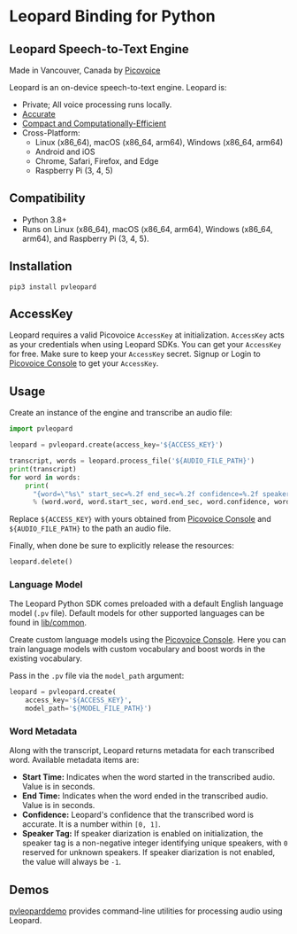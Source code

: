 # Leopard Binding for Python

## Leopard Speech-to-Text Engine

Made in Vancouver, Canada by [Picovoice](https://picovoice.ai)

Leopard is an on-device speech-to-text engine. Leopard is:

- Private; All voice processing runs locally.
- [Accurate](https://picovoice.ai/docs/benchmark/stt/)
- [Compact and Computationally-Efficient](https://github.com/Picovoice/speech-to-text-benchmark#rtf)
- Cross-Platform:
  - Linux (x86_64), macOS (x86_64, arm64), Windows (x86_64, arm64)
  - Android and iOS
  - Chrome, Safari, Firefox, and Edge
  - Raspberry Pi (3, 4, 5)

## Compatibility

- Python 3.8+
- Runs on Linux (x86_64), macOS (x86_64, arm64), Windows (x86_64, arm64), and Raspberry Pi (3, 4, 5).

## Installation

```console
pip3 install pvleopard
```

## AccessKey

Leopard requires a valid Picovoice `AccessKey` at initialization. `AccessKey` acts as your credentials when using Leopard SDKs.
You can get your `AccessKey` for free. Make sure to keep your `AccessKey` secret.
Signup or Login to [Picovoice Console](https://console.picovoice.ai/) to get your `AccessKey`.

## Usage

Create an instance of the engine and transcribe an audio file:

```python
import pvleopard

leopard = pvleopard.create(access_key='${ACCESS_KEY}')

transcript, words = leopard.process_file('${AUDIO_FILE_PATH}')
print(transcript)
for word in words:
    print(
      "{word=\"%s\" start_sec=%.2f end_sec=%.2f confidence=%.2f speaker_tag=%d}"
      % (word.word, word.start_sec, word.end_sec, word.confidence, word.speaker_tag))
```

Replace `${ACCESS_KEY}` with yours obtained from [Picovoice Console](https://console.picovoice.ai/) and
`${AUDIO_FILE_PATH}` to the path an audio file.

Finally, when done be sure to explicitly release the resources:
```python
leopard.delete()
```

### Language Model

The Leopard Python SDK comes preloaded with a default English language model (`.pv` file).
Default models for other supported languages can be found in [lib/common](../../lib/common).

Create custom language models using the [Picovoice Console](https://console.picovoice.ai/). Here you can train
language models with custom vocabulary and boost words in the existing vocabulary.

Pass in the `.pv` file via the `model_path` argument:
```python
leopard = pvleopard.create(
    access_key='${ACCESS_KEY}',
    model_path='${MODEL_FILE_PATH}')
```

### Word Metadata

Along with the transcript, Leopard returns metadata for each transcribed word. Available metadata items are:

- **Start Time:** Indicates when the word started in the transcribed audio. Value is in seconds.
- **End Time:** Indicates when the word ended in the transcribed audio. Value is in seconds.
- **Confidence:** Leopard's confidence that the transcribed word is accurate. It is a number within `[0, 1]`.
- **Speaker Tag:** If speaker diarization is enabled on initialization, the speaker tag is a non-negative integer identifying unique speakers, with `0` reserved for unknown speakers. If speaker diarization is not enabled, the value will always be `-1`.

## Demos

[pvleoparddemo](https://pypi.org/project/pvleoparddemo/) provides command-line utilities for processing audio using
Leopard.
